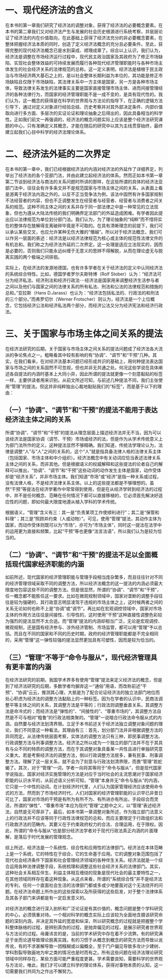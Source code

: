 # 一、现代经济法的含义
在本书的第一章我们研究了经济法的调整对象，获得了经济法的必要概念要素。在本书的第二章我们又对经济法产生与发展的社会历史根源进行系统考察，并层层论证了经济法的内在价值取向，在此基础上获得了经济法充分的非必要概念要素，在整体把握经济法本质的同时，创造了定义经济法概念的充分且必要条件。至此，获得完整的现代经济法概念已是水到渠成、顺理成章了。综合以上认识，我们认为，经济法是调整在市场经济运行过程中，现代民主政治国家及其政府为了修正市场缺陷、实现社会整体效益的可持续发展而履行各种现代经济管理职能时与各种市场主体发生的社会经济关系的法律规范的总称。这一定义表明，经济法是植根于民主政治与市场经济两大基石之上的，是以社会整体长期利益为本位的，其功能是修正市场缺陷且仅限于市场缺陷，其法律关系中一方主体是国家，另一方是各种市场主体，导致法律关系发生的法律事实主要是国家直接管理市场主体、进而间接管理经济的各种法律行为，而国家的经济管理职能不是一成不变的，是具有现代性的。我们认为，这一概念的获得是在科学的世界观与方法论的指导下，在正确的逻辑方法引导下，通过对定义对象进行经验总结、历史考察并对其外部决定条件、内部价值取向进行多方面、多层次的实证论证和理论抽象之后得出的，因此具备相当的科学性。正如我们前文一再强调的，经济法的概念问题实际上应该是整个经济法研究课题的中心，只有准确定义其概念，才能在随后的研究中以其为主线贯穿始终，最终建立起我们心目中科学的经济法理论体系。
# 二、经济法外延的二次界定
在本书的第一章中，我们已经根据经济法的内涵对经济法的外延作了详细界定，列举出了经济法的各个亚部门法，并由此建立起经济法的体系。然而正如本书第一章第二节谈到经济法与商法的关系问题时所讲的那样，在这些所谓的具体的经济法亚部门法中，往往会有许多条文并不是规范国家与市场主体之间的关系，从表面上看是游离于经济法内涵之外的。以反不正当竞争法为例，该法中固然有许多国家规制不法经营者的内容，但也不乏调整发生在经营者与经营者、经营者与消费者之间关系的规范。这种不同主体之间的关系并存于同一部法律之中是一种常见的立法现象，但也为遵从大陆法传统的我们明确界定法部门的外延造成困难。有学者因此提出应以法律规范为单位划分部门法。我们认为，为了理论抽象的“纯粹”而不惜将实在的整体存在肢解得支离破碎毕竟是不可取的。在具有清晰理念的前提下，我们可以承认某些交叉，也应允许某种无伤大雅的“僭越”。所以对于经济法概念，我们可以作另一层面的表述：经济法是以经济法律规范为核心或主体的规范性法律文件的有机总和。我们称之为经济法外延的二次界定。这一处理是适应立法现实的，因而是必要的，否则我们只能永远纠缠于无意义的思辨不得解脱，从而在理论虚无与脱离实践的两个极端之间徘徊。

实际上，在经济法的发源地德国，也有许多学者在关于经济法的定义中认同经济法的系统综合特性。比如，德国学者罗尔夫斯特博（Rolf Stober）认为：“经济法可分为经济私法、经济刑法和经济行政法····经济法是国家用来调整经济生活参与者之间以及他们与国家之间的法律关系的所有私法、刑法和公法的法律规范和措施的总和。”亚拉斯（Hans D.Jarass）也认为：“经济法包括私法的、行政法的和刑法的三个部分。”而弗罗切尔（Werner Frotscher）则认为，经济法是一个上位概念，它包括经济公法和经济私法两个部分，而经济公法又分为经济宪法和经济行政法。
# 三、关于国家与市场主体之间关系的提法
在经济法研究的后期，关于国家与市场主体之间关系的提法问题成了经济法各大流派的争论焦点之一。粗略看其中较有影响的有“协调”、“调节”和“干预”几种。其实，在我们看来，在对经济法基本问题已经形成共识的基础上，用何种提法表达国家与市场之间的关系固然不可忽视，但也并非无共通之处。何况这些学说在具体阐述各自提法的内涵时基本上大同小异，因此所谓的提法就更像一个刻意黏贴的标签一样，主要供读者用来识别。从前文所述可知，与前述几种提法不同，我们主张使用“管理”的提法。但这并非纯粹独出心裁地黏贴我们的“标签”，而是基于以下的理由：
## （一）“协调”、“调节”和“干预”的提法不能用于表达经济法主体之间的关系
所谓“协调”、“调节”和“干预”的提法从理念层面上描述经济法并无不当，因为可以说经济法是国家协调（调节、干预）市场或经济的法，但是作为从学术传统意义上为部门法所作的定义，这种提法显然不够精确。我们知道，传统法学理论认为，法律是调整“人”与“人”之间的关系的，这个“人”就是指具备法律人格的法律关系主体（包括国家、市场主体和中介组织）。经济法概念中有关动词应恰当表述法律关系主体之间的关系，而非其他。但是根据语义的权威解释和这些提法的论者自己的解释可以推出，“协调”、“调节”和“干预”这些动词的动作发生主体是国家，动作受体却是“经济关系”，并非市场主体。我们知道“市场”或“经济”是指一种关系或过程，没有法律人格，不是经济法律关系主体。以上的这些提法都是不够理想的。虽然“干预”等提法在经济学著作中常常得到使用，但是在从经济学转到经济法的过程中，并不是任何概念、范畴在任何情况下都可以直接移植的，它必须首先解决好适应性的问题，即如何最大限度地遵从植入学科的学术传统。

根据语义，“管理”含义有三：其一是“负责某项工作使顺利进行”；其二是“保管和料理”；其三是“照顾并约束（人或动物）”。可见，使用“管理”提法，其动作主体为国家，而动作受体则既可以为“市场”，亦可为“市场主体”，同时这一提法在法学中的运用更为直接和频繁，比起“干预”等也更像“法言法语”，所以我们认为是较为恰当的。
## （二）“协调”、“调节”和“干预”的提法不足以全面概括现代国家经济职能的内涵
如前所述，现代国家的经济管理职能与管理手段相当庞杂繁多，而且往往针对不同的经济管理领域采取不同的调整方法，所以经济法概念的这一提法的内涵必须最大限度地包容这些不同的调整方法。但是很显然，所谓的“协调”、“调节”和“干预”，任一概念都不能胜任这一要求。比如在微观规制领域中，国家对垄断的调整手段往往是较为强硬的，其行政意志明显凌驾于违规的市场主体之上，这时候两者之间的关系无论如何也称不上是“协调”或“调节”。再比如在宏观调控领域中，国家对市场主体的作用方法往往是间接性、引导性的，这时使用“干预”这种直接性调整色彩较为强烈的提法显然不太合适。而“管理”提法的内涵却相当广泛，无论是宏观调控、微观规制，还是国有经济参与、涉外经济管制、市场监管，都可以用“管理”予以总括。而且在不同的国家和不同的历史时期，政府的经济管理职能都是不完全相同的，采用“管理”这一弹性较强的提法显然更加具有可塑性，因而是较为恰当的。
## （三）“管理”不等于“命令与服从”，现代经济管理具有更丰富的内涵
在经济法研究的前期，我国学术界多有使用“管理”提法来定义经济法的概念，但是到了经济法研究的后期，多数学者均摒弃这一“通俗”用语，而改称前述“干预”、“协调”云云，推测其心理，大抵是为了配合论证经济法的独立法部门地位而处心积虑为经济法的调整方法黏贴上的一种标签。因为在学者的认识中，民商法调整平等主体之间的关系，其调整方法是平等的；行政法则调整垂直关系，其调整方法是命冷式的；而经济法是“弹性的”、“间接性的”、“尊重市场的”，其调整方法自然是不可与相对“粗鲁”的行政法相类聚的。“管理”一说暗合行政法命令服从式的内涵，自然要与经济法划清界限。立足于本书前述关于经济法独立调整对象问题的理论，我们不同意这一种看法。其理由有三：首先，划分部门法并非根据调整方法的异同而定。从法律传统层面考察，实体法的调整方法只有三种，即民事调整方法、行政调整方法与刑事调整方法。经济法之所以成为一个独立的部门法并不在于其具有与众不同的特质的调整方法，而在于其调整对象具备某一共性且进行单独研究意义重大。若是考察经济法的调整方法，倒以行政调整方法居多，兼有民事、刑事调整方法。理解了这一层关系，就不会为了刻意与行政法划清界限，而畏“管理”若蛇蝎了。其次，对于“管理”一词，学者一向将其等同于“命令与服从”，但是现代国家学说指出，国家对经济实施管理的方法是对应于当时社会的主流思潮对于国家经济职能的认识水平的，从前述语义分析可知，“管理”本身并无“命令与服从”的内涵，它只是一个中性的动词。在计划经济时代里，人们认为国家管理经济应该使用命令式的方法，然而到了市场经济时代，人们对国家的经济管理职能的认识早已非昔日可比了，国家对市场的干预是有所为有所不为、有所进亦有所出，手段综合而灵活，所谓的“弹性”、“尊重市场”本应为现代“管理”之题中之义，以“管理”表述经济法，自然是无可厚非了。最后，如本书第一章调整对象所述，作为独立部门法意义上的行政法并不应该等同于行政性法律规范的总和，而应主要限定于行政组织法和行政救济法的范畴内，其要义在于约束政府权力的合法、合理运用，在于限权。因此，所谓的“命令与服从”也是部分经济法学者对于现代行政法真正内涵的片面理解，是落后于时代发展的管理观念。

综上所述，经济法是一个系统性、综合性和应用性的法律部门。经济法在本体范畴上是一个系统，它的特性在于综合，它的生命基于应用。它的调整对象范围包括了现代社会经济条件下国家和社会管理经济领域的各种伴生关系。经济法就是一个综合运用各种法律调整手段，系统梳理和调整这些社会经济关系的法律部门。其实，这种社会关系相互伴生、利益主体相互缠绕的现象是现代社会的最主要特性之一，在其他领域同样存在着这种现象。从这点来看，所谓的“系统综合性”并不是经济法的专利，任何一个直面社会生活的法律部门都或多或少地要面对这个无法绕开的问题。在经济法命题上所作出的这些探索以及所获得的这些启发，对于整个法律体系及其各子部门来讲都是有一定启发意义的。

对经济法的概念进行深入剖析和广泛论证是有其价值的，概念问题是整个学科研究的中心，必须慎重对待。一个相对科学的概念实际上应该较为全面地含摄该研究命题的深刻内涵，并决定其外延的宽度和纵深，所以研究概念的过程就是把握整个学科整体脉络的过程，是辨别真伪的过程，是抛弃偏见的过程，是展示研究者世界观与方法论的过程。毋庸讳言的是，当前的学术研究中存在着不少流弊。有的研究满足于坐而论道导致理论脱离实践，有的习惯于从概念到概念的研究方法而导致以讹传讹，有的不求甚解导致一团糨糊或以偏概全，至于门户偏见导致多攻计少建树、学科割裂导致画地为牢之类的情况也是时而有之。所有这些问题在经济法理论研究领域中同样存在，某些方面可能严重程度更甚。学术需要良知，需要科学的世界观与方法论，唯此，我们才可以建立科学的理论体系，获得对事物本质的认知，这一切需要我们共同为之作出不懈努力。